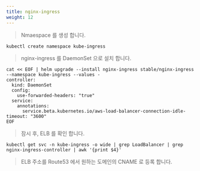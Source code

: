```yaml
---
title: nginx-ingress
weight: 12
---
```


> Nmaespace 를 생성 합니다.

```
kubectl create namespace kube-ingress
```

> nginx-ingress 를 DaemonSet 으로 설치 합니다.

```
cat << EOF | helm upgrade --install nginx-ingress stable/nginx-ingress --namespace kube-ingress --values -
controller:
  kind: DaemonSet
  config:
    use-forwarded-headers: "true"
  service:
    annotations:
      service.beta.kubernetes.io/aws-load-balancer-connection-idle-timeout: "3600"
EOF
```

> 잠시 후, ELB 를 확인 합니다.

```
kubectl get svc -n kube-ingress -o wide | grep LoadBalancer | grep nginx-ingress-controller | awk '{print $4}'
```

> ELB 주소를 Route53 에서 원하는 도메인의 CNAME 로 등록 합니다.
